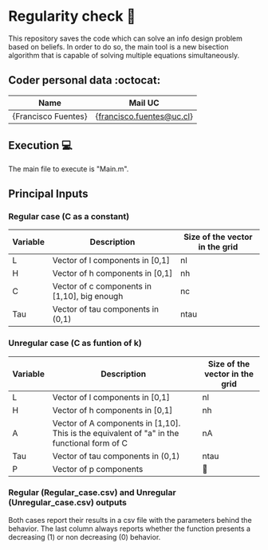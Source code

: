 # Regularity check :school_satchel:
This repository saves the code which can solve an info design problem based on beliefs. In order to do so, the main tool is a new bisection algorithm that is capable of solving multiple equations simultaneously. 

## Coder personal data :octocat:

| Name | Mail UC |
| :-: | :-: |
| {Francisco Fuentes} | {francisco.fuentes@uc.cl} |

## Execution :computer:
The main file to execute is "Main.m".

## Principal Inputs

### Regular case (C as a constant)
| Variable | Description                                  | Size of the vector in the grid |
|----------|----------------------------------------------|--------------------------------|
| L        | Vector of l components in [0,1]              |               nl               |
| H        | Vector of h components in [0,1]              |               nh               |
| C        | Vector of c components in [1,10], big enough |               nc               |
| Tau      | Vector of tau components in (0,1)            |              ntau              |
### Unregular case (C as funtion of k)
| Variable | Description                                                                                  | Size of the vector in the grid |
|----------|----------------------------------------------------------------------------------------------|--------------------------------|
| L        | Vector of l components in [0,1]                                                              |               nl               |
| H        | Vector of h components in [0,1]                                                              |               nh               |
| A        | Vector of A components in [1,10]. This is the  equivalent of "a" in the functional form of C |               nA               |
| Tau      | Vector of tau components in (0,1)                                                            |              ntau              |
| P        | Vector of p components                                                                       |         :no_entry_sign:        |

### Regular (Regular_case.csv) and Unregular (Unregular_case.csv) outputs

Both cases report their results in a csv file with the parameters behind the behavior. The last column always reports whether the function presents a decreasing (1) or non decreasing (0) behavior.
